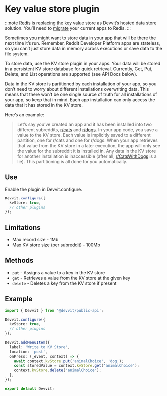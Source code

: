 # Key value store plugin

:::note
[Redis](./capabilities/redis) is replacing the key value store as Devvit’s hosted data store solution. You’ll need to [migrate](migrate_kv_to_redis.md) your current apps to Redis.
:::

Sometimes you might want to store data in your app that will be there the next time it’s run.
Remember, Reddit Developer Platform apps are stateless, so you can’t just store data in memory across
executions or save data to the file system.

To store data, use the KV store plugin in your apps. Your data will be stored in a
persistent KV store database for quick retrieval. Currently, Get, Put, Delete, and List operations
are supported (see API Docs below).

Data in the KV store is partitioned by each installation of your app, so you don’t need to
worry about different installations overwriting data. This means that there won’t be one single
source of truth for all installations of your app, so keep that in mind. Each app installation can
only access the data that it has stored in the KV store.

Here’s an example:

> Let’s say you’ve created an app and it has been installed into two different subreddits,
> [r/cats](https://www.reddit.com/r/cats) and [r/dogs](https://www.reddit.com/r/dogs). In your app
> code, you save a value to the KV store. Each value is implicitly saved to a different
> partition, one for r/cats and one for r/dogs. When your app retrieves that value from the KV store in a later execution, the app will only see the value for the subreddit it is installed in.
> Any data in the KV store for another installation is inaccessible (after all,
> [r/CatsWithDogs](https://www.reddit.com/r/catswithdogs) is a lie). This partitioning is all done
> for you automatically.

## Use

Enable the plugin in Devvit.configure.

```ts
Devvit.configure({
  kvStore: true,
  // other plugins
});
```

## Limitations

- Max record size - 1Mb
- Max KV store size (per subreddit) - 100Mb

## Methods

- `put` - Assigns a value to a key in the KV store
- `get` - Retrieves a value from the KV store at the given key
- `delete` - Deletes a key from the KV store if present

## Example

```ts
import { Devvit } from '@devvit/public-api';

Devvit.configure({
  kvStore: true,
  // other plugins
});

Devvit.addMenuItem({
  label: 'Write to KV Store',
  location: 'post',
  onPress: (_event, context) => {
    await context.kvStore.put('animalChoice', 'dog');
    const storedValue = context.kvStore.get('animalChoice');
    context.kvStore.delete('animalChoice');
  },
});

export default Devvit;
```
